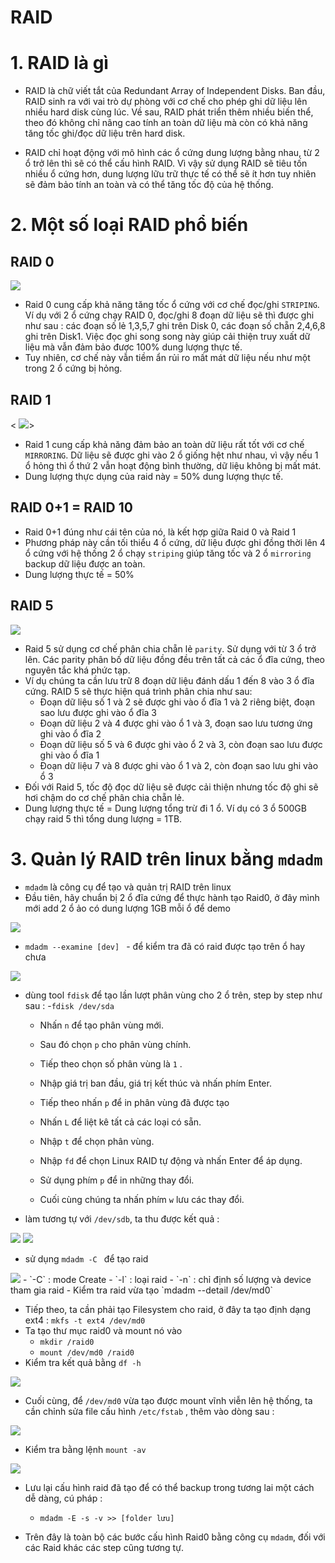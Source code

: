 # RAID
# 1. RAID là gì 
- RAID là chữ viết tắt của Redundant Array of Independent Disks. Ban đầu, RAID sinh ra với vai trò dự phòng với cơ chế cho phép ghi dữ liệu lên nhiều hard disk cùng lúc. Về sau, RAID phát triển thêm nhiều biến thể, theo đó không chỉ nâng cao tính an toàn dữ liệu mà còn có khả năng tăng tốc ghi/đọc dữ liệu trên hard disk.

- RAID chỉ hoạt động với mô hình các ổ cứng dung lượng bằng nhau, từ 2 ổ trở lên thì sẽ có thể cấu hình RAID. Vì vậy sử dụng RAID sẽ tiêu tốn nhiều ổ cứng hơn, dung lượng lữu trữ thực tế có thể sẽ ít hơn tuy nhiên sẽ đảm bảo tính an toàn và có thể tăng tốc độ của hệ thống.

# 2. Một số loại RAID phổ biến


## RAID 0 

 <img src="https://github.com/tulha161/linux/blob/main/images/11.1.png">

- Raid 0 cung cấp khả năng tăng tốc ổ cứng với cơ chế đọc/ghi `STRIPING`. Ví dụ với 2 ổ cứng chạy RAID 0, đọc/ghi 8 đoạn dữ liệu sẽ thì được ghi như sau : các đoạn số lẻ 1,3,5,7 ghi trên Disk 0, các đoạn số chẵn 2,4,6,8 ghi trên Disk1. Việc đọc ghi song song này giúp cải thiện truy xuất dữ liệu mà vẫn đảm bảo được 100% dung lượng thực tế. 
- Tuy nhiên, cơ chế này vẫn tiềm ẩn rủi ro mất mát dữ liệu nếu như một trong 2 ổ cứng bị hỏng.

## RAID 1 

< <img src="https://github.com/tulha161/linux/blob/main/images/11.2.png">>

- Raid 1 cung cấp khả năng đảm bảo an toàn dữ liệu rất tốt với cơ chế `MIRRORING`. Dữ liệu sẽ được ghi vào 2 ổ giống hệt như nhau, vì vậy nếu 1 ổ hỏng thì ổ thứ 2 vẫn hoạt động bình thường, dữ liệu không bị mất mát. 
- Dung lượng thực dụng của raid này = 50% dung lượng thực tế.

## RAID 0+1 = RAID 10

- Raid 0+1 đúng như cái tên của nó, là kết hợp giữa Raid 0 và Raid 1
- Phương pháp này cần tối thiểu 4 ổ cứng, dữ liệu được ghi đồng thời lên 4 ổ cứng với hệ thống 2 ổ chạy `striping` giúp tăng tốc và 2 ổ `mirroring` backup dữ liệu được an toàn.
- Dung lượng thực tế = 50% 

## RAID 5

<img src="https://github.com/tulha161/linux/blob/main/images/11.3.png">

- Raid 5 sử dụng cơ chế phân chia chẵn lẻ `parity`. Sử dụng với từ 3 ổ trở lên. Các parity phân bố dữ liệu đồng đều trên tất cả các ổ đĩa cứng, theo nguyên tắc khá phức tạp.
- Ví dụ chúng ta cần lưu trữ 8 đoạn dữ liệu đánh dấu 1 đến 8 vào 3 ổ đĩa cứng. RAID 5 sẽ thực hiện quá trình phân chia như sau:
	- Đoạn dữ liệu số 1 và 2 sẽ được ghi vào ổ đĩa 1 và 2 riêng biệt, đoạn sao lưu được ghi vào ổ đĩa 3
	- Đoạn dữ liệu 2 và 4 được ghi vào ổ 1 và 3, đoạn sao lưu tương ứng ghi vào ổ đĩa 2
	- Đoạn dữ liệu số 5 và 6 được ghi vào ổ 2 và 3, còn đoạn sao lưu được ghi vào ổ đĩa 1
	- Đoạn dữ liệu 7 và 8 được ghi vào ổ 1 và 2, còn đoạn sao lưu ghi vào ổ 3
- Đối với Raid 5, tốc độ đọc dữ liệu sẽ được cải thiện nhưng tốc độ ghi sẽ hơi chậm do cơ chế phân chia chẵn lẻ.
- Dung lượng thực tế = Dung lượng tổng trừ đi 1 ổ. Ví dụ có 3 ổ 500GB chạy raid 5 thì tổng dung lượng = 1TB.


# 3. Quản lý RAID trên linux bằng `mdadm`
- `mdadm` là công cụ để tạo và quản trị RAID trên linux 
- Đầu tiên, hãy chuẩn bị 2 ổ đĩa cứng để thực hành tạo Raid0, ở đây mình mới add 2 ổ ảo có dung lượng 1GB mỗi ổ để demo

 <img src="https://github.com/tulha161/linux/blob/main/images/11.5.png">

- `mdadm --examine [dev] ` - để kiểm tra đã có raid được tạo trên ổ hay chưa

 <img src="https://github.com/tulha161/linux/blob/main/images/11.6.png">

- dùng tool `fdisk` để tạo lần lượt phân vùng cho 2 ổ trên, step by step như sau : 
	-`fdisk /dev/sda`
	- Nhấn `n` để tạo phân vùng mới.
	- Sau đó chọn `p` cho phân vùng chính.
	- Tiếp theo chọn số phân vùng là `1` .
	- Nhập giá trị ban đầu, giá trị kết thúc và nhấn phím Enter.
	- Tiếp theo nhấn `p` để in phân vùng đã được tạo

	- Nhấn `L` để liệt kê tất cả các loại có sẵn.
	- Nhập `t` để chọn phân vùng.
	- Nhập `fd` để chọn Linux RAID tự động và nhấn Enter để áp dụng.
	- Sử dụng phím `p` để in những thay đổi.
	- Cuối cùng chúng ta nhấn phím `w` lưu các thay đổi.
- làm tương tự với `/dev/sdb`, ta thu được kết quả : 

<img src="https://github.com/tulha161/linux/blob/main/images/11.7.png">
<img src="https://github.com/tulha161/linux/blob/main/images/11.8.png">

- sử dụng `mdadm -C ` để tạo raid

 <img src="https://github.com/tulha161/linux/blob/main/images/11.9.png">
	- `-C` : mode Create
	- `-l` : loại raid 
	- `-n` : chỉ định số lượng và device tham gia raid
- Kiểm tra raid vừa tạo `mdadm --detail /dev/md0`

- Tiếp theo, ta cần phải tạo Filesystem cho raid, ở đây ta tạo định dạng ext4 : `mkfs -t ext4 /dev/md0`
- Ta tạo thư mục raid0 và mount nó vào 
	- `mkdir /raid0`
	- `mount /dev/md0 /raid0`
- Kiểm tra kết quả bằng `df -h`

 <img src="https://github.com/tulha161/linux/blob/main/images/11.10.png">

- Cuối cùng, để `/dev/md0` vừa tạo được mount vĩnh viễn lên hệ thống, ta cần chỉnh sửa file cấu hình `/etc/fstab` , thêm vào dòng sau :

 <img src="https://github.com/tulha161/linux/blob/main/images/11.11.png">

- Kiểm tra bằng lệnh `mount -av`

 <img src="https://github.com/tulha161/linux/blob/main/images/11.12.png">

- Lưu lại cấu hình raid đã tạo để có thể backup trong tương lai một cách dễ dàng, cú pháp : 
	- `mdadm -E -s -v >> [folder lưu]`

- Trên đây là toàn bộ các bước cấu hình Raid0 bằng công cụ `mdadm`, đối với các Raid khác các step cũng tương tự. 




	
